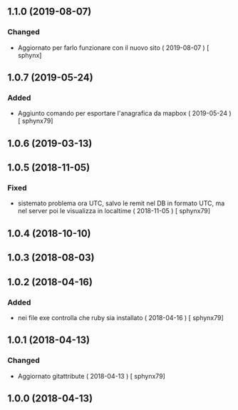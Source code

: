 ## 1.1.0 (2019-08-07)
### Changed
-  Aggiornato per farlo funzionare con il nuovo sito  ( 2019-08-07 ) [ sphynx]



## 1.0.7 (2019-05-24)
### Added
-  Aggiunto comando per esportare l'anagrafica da mapbox  ( 2019-05-24 ) [ sphynx79]



## 1.0.6 (2019-03-13)


## 1.0.5 (2018-11-05)
### Fixed
-  sistemato problema ora UTC, salvo le remit nel DB in formato UTC, ma nel server poi le visualizza in localtime  ( 2018-11-05 ) [ sphynx79]



## 1.0.4 (2018-10-10)


## 1.0.3 (2018-08-03)


## 1.0.2 (2018-04-16)
### Added
-  nei file exe controlla che ruby sia installato  ( 2018-04-16 ) [ sphynx79]



## 1.0.1 (2018-04-13)
### Changed
-  Aggiornato gitattribute  ( 2018-04-13 ) [ sphynx79]



## 1.0.0 (2018-04-13)








